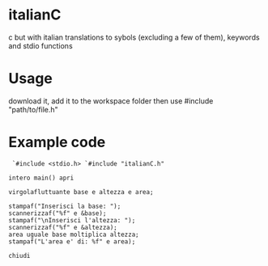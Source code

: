 # italianC
c but with italian translations to sybols (excluding a few of them), keywords and stdio functions

# Usage
download it, add it to the workspace folder then use #include "path/to/file.h"

# Example code

``
`#include <stdio.h>
`#include "italianC.h"``

`intero main() apri`

	virgolafluttuante base e altezza e area;

	stampaf("Inserisci la base: ");
	scannerizzaf("%f" e &base);
	stampaf("\nInserisci l'altezza: ");
	scannerizzaf("%f" e &altezza);
	area uguale base moltiplica altezza;
	stampaf("L'area e' di: %f" e area);

`chiudi
`

